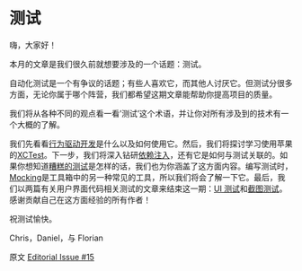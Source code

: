 # 测试

嗨，大家好！  

本月的文章是我们很久前就想要涉及的一个话题：测试。  

自动化测试是一个有争议的话题；有些人喜欢它，而其他人讨厌它。但测试分很多方面，无论你属于哪个阵营，我们都希望这期文章能帮助你提高项目的质量。 

我们将从各种不同的观点看一看’测试’这个术语，并让你对所有涉及到的技术有一个大概的了解。  

我们先看看[行为驱动开发][1]是什么以及如何使用它。然后，我们将探讨学习使用苹果的[XCTest][2]。下一步，我们将深入钻研[依赖注入][3]，还有它是如何与测试关联的。如果你想知道[糟糕的测试][4]是怎样的话，我们也为你涵盖了这方面内容。编写测试时，[Mocking][5]是工具箱中的另一种常见的工具，所以我们将会了解一下它。最后，我们以两篇有关用户界面代码相关测试的文章来结束这一期：[UI 测试][6]和[截图测试][7]。感谢贡献自己在这方面经验的所有作者！  

祝测试愉快。  

Chris，Daniel，与 Florian  

原文 [Editorial Issue #15](http://www.objc.io/issue-15/editorial.html)

[1]: http://objccn.io/issue-15-1/
[2]: http://objccn.io/issue-15-2/
[3]: http://objccn.io/issue-15-3/
[4]: http://objccn.io/issue-15-4/
[5]: http://objccn.io/issue-15-5/
[6]: http://objccn.io/issue-15-6/
[7]: http://objccn.io/issue-15-7/
